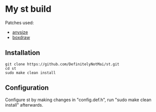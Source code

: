 # My st build
Patches used:
- [anysize](https://st.suckless.org/patches/anysize/)
- [boxdraw](https://st.suckless.org/patches/boxdraw/)

## Installation
```
git clone https://github.com/DefinitelyNotMai/st.git
cd st
sudo make clean install
```

## Configuration
Configure st by making changes in "config.def.h", run "sudo make clean install" afterwards.
